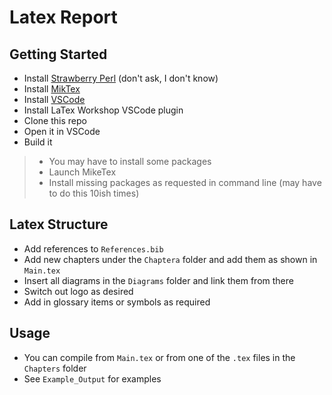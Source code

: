 # Latex Report

## Getting Started

- Install [Strawberry Perl](https://strawberryperl.com/) (don't ask, I don't know)
- Install [MikTex](https://miktex.org/)
- Install [VSCode](https://code.visualstudio.com/)
- Install LaTex Workshop VSCode plugin
- Clone this repo
- Open it in VSCode
- Build it
>- You may have to install some packages
>- Launch MikeTex
>- Install missing packages as requested in command line (may have to do this 10ish times)

## Latex Structure

- Add references to `References.bib`
- Add new chapters under the `Chaptera` folder and add them as shown in `Main.tex`
- Insert all diagrams in the `Diagrams` folder and link them from there
- Switch out logo as desired
- Add in glossary items or symbols as required

## Usage

- You can compile from `Main.tex` or from one of the `.tex` files in the `Chapters` folder
- See `Example_Output` for examples
